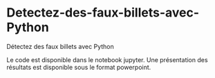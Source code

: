 # Detectez-des-faux-billets-avec-Python
Détectez des faux billets avec Python

Le code est disponible dans le notebook jupyter.
Une présentation des résultats est disponible sous le format powerpoint.
